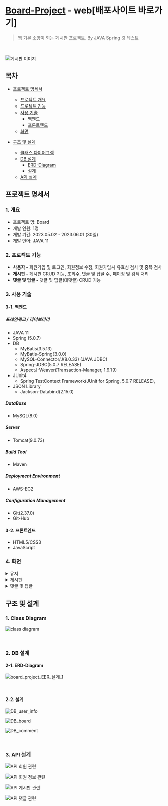 # [Board-Project](http://www.surup.me/board/) - web[배포사이트 바로가기]
> 웹 기본 소양이 되는 게시판 프로젝트. By JAVA Spring
> 깃 테스트
<br/>

![게시판 이미지](https://github.com/jeonhyoungmin/board_project/assets/109570394/3795a82d-c1bb-426f-afe6-4fae0864db6d)

## 목차
- [프로젝트 명세서](#프로젝트-명세서)
  - [프로젝트 개요](#1-개요)
  - [프로젝트 기능](#2-프로젝트-기능)
  - [사용 기술](#3-사용-기술)
    - [백엔드](#3-1-백엔드)
    - [프론트엔드](#3-2-프론트엔드)
  - [화면](#4-화면)

- [구조 및 설계](#구조-및-설계)
  - [클래스 다이어그램](#1-class-diagram)
  - [DB 설계](#2-db-설계)
    - [ERD-Diagram](#2-1-erd-diagram)
    - [설계](#2-2-설계)
  - [API 설계](#3-api-설계)

## 프로젝트 명세서
### 1. 개요
- 프로젝트 명: Board
- 개발 인원: 1명
- 개발 기간: 2023.05.02 - 2023.06.01 (30일)
- 개발 언어: JAVA 11

### 2. 프로젝트 기능
- **사용자 -** 회원가입 및 로그인, 회원정보 수정, 회원가입시 유효성 검사 및 중복 검사
- **게시판 -** 게시판 CRUD 기능, 조회수, 댓글 및 답글 수, 페이징 및 검색 처리
- **댓글 및 답글 -** 댓글 및 답글(대댓글) CRUD 기능

### 3. 사용 기술
#### 3-1. 백엔드

##### 프레임워크 / 라이브러리
- JAVA 11
- Spring (5.0.7)
- DB
  - MyBatis(3.5.13)
  - MyBatis-Spring(3.0.0)
  - MySQL-Connector/J(8.0.33) (JAVA JDBC)
  - Spring-JDBC(5.0.7 RELEASE)
  - AspectJ-Weaver(Transaction-Manager, 1.9.19)
- JUnit4
    - Spring TestContext Framework(JUnit for Spring, 5.0.7 RELEASE),
- JSON Library
    - Jackson-Databind(2.15.0)

##### DataBase
- MySQL(8.0)
  
##### Server
- Tomcat(9.0.73)

##### Build Tool
- Maven

##### Deployment Environment
- AWS-EC2

##### Configuration Management
- Git(2.37.0)
- Git-Hub

#### 3-2. 프론트엔드
- HTML5/CSS3
- JavaScript

### 4. 화면
<details>
<summary>유저</summary>
  
  </br>
  
  **1. 로그인 화면**
  ![로그인 페이지](https://github.com/jeonhyoungmin/board_project/assets/109570394/59cb875b-b5f6-413a-9f86-6687965f4759)
  
  **2. 회원가입 화면**
  ![회원가입1](https://github.com/jeonhyoungmin/board_project/assets/109570394/c95f7d30-8f5e-4964-9ddc-cef58c1671e3)
  ![회원가입2](https://github.com/jeonhyoungmin/board_project/assets/109570394/d3f622aa-eda5-4487-bb8f-9f279cb1e9ea)
  
  **3. 회원 정보 및 비밀번호 수정 화면**
  ![마이페이지](https://github.com/jeonhyoungmin/board_project/assets/109570394/e4334a56-e313-4b05-8c2b-fabd1ea419de)

</details>

<details>
<summary>게시판</summary>
  
  </br>
  
  **1. 게시판 메인 화면**
  ![게시판 메인](https://github.com/jeonhyoungmin/board_project/assets/109570394/5e6cc226-1651-4812-baf0-d8b04366144d)

  **2. 새 게시글 작성 화면**
  ![새 글 작성](https://github.com/jeonhyoungmin/board_project/assets/109570394/dea1b655-507d-40b5-9d9c-0827eef647fc)

  **3. 게시글 수정 및 삭제 화면**
  ![게시글 수정 및 삭제 화면](https://github.com/jeonhyoungmin/board_project/assets/109570394/8f2ed17b-ac03-48cf-893a-3e099c77358b)

</details>

<details>
<summary>댓글 및 답글</summary>
  
  </br>
  
  **1. 댓글 및 답글 화면**
  ![댓글 및 답글](https://github.com/jeonhyoungmin/board_project/assets/109570394/16668ed1-c59e-47b2-b623-9b4d4742657c)

  **2. 댓글 및 답글 작성 화면**
  ![새 댓글 작성](https://github.com/jeonhyoungmin/board_project/assets/109570394/49619880-92d6-479a-82e3-a21f18ba9f1e)

  **3. 댓글 및 답글 수정 및 삭제 화면**
  ![댓글 수정 및 삭제](https://github.com/jeonhyoungmin/board_project/assets/109570394/d9a3df4c-b187-4bf7-aa0c-4887e3ff0a1d)

</details>

## 구조 및 설계
### 1. Class Diagram
  ![class diagram](https://github.com/jeonhyoungmin/board_project/assets/109570394/b9997f9a-bb99-44fd-8378-ba10e536b17c)
  
</br>
  
### 2. DB 설계
#### 2-1. ERD-Diagram
![board_project_EER_설계_1](https://github.com/jeonhyoungmin/board_project/assets/109570394/cd5befd1-e6d8-4dd0-a936-752765fb584f)

</br>

#### 2-2. 설계
![DB_user_info](https://github.com/jeonhyoungmin/board_project/assets/109570394/1000b799-831a-452b-84df-13c339e45901)

![DB_board](https://github.com/jeonhyoungmin/board_project/assets/109570394/834e0889-bd33-4bed-baa1-2d53ca17169f)

![DB_comment](https://github.com/jeonhyoungmin/board_project/assets/109570394/1586835f-0d6f-4251-b35b-fc6d1ad1edfa)

</br>

### 3. API 설계
![API 회원 관련](https://github.com/jeonhyoungmin/board_project/assets/109570394/f8f36b15-b94b-4758-9f22-b9f83617bc0c)

![API 회원 정보 관련](https://github.com/jeonhyoungmin/board_project/assets/109570394/c1e680d8-fb77-4e0c-817b-1bc366ebf44c)

![API 게시판 관련](https://github.com/jeonhyoungmin/board_project/assets/109570394/81da13c7-069c-4580-8db8-f531126b72f5)

![API 댓글 관련](https://github.com/jeonhyoungmin/board_project/assets/109570394/c942a4c8-3278-456e-84e6-35391864d29e)
